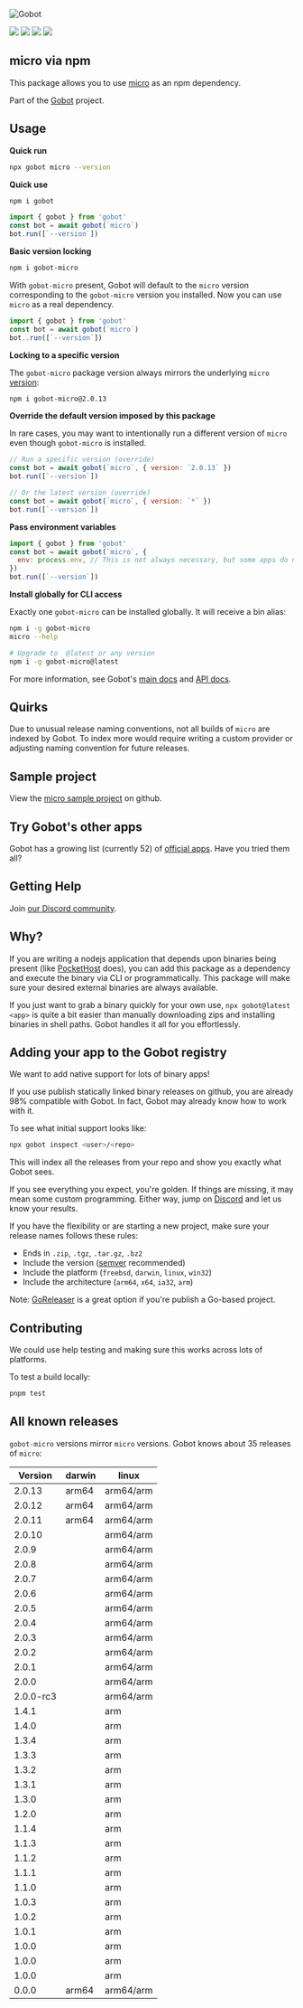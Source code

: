 ![Gobot](https://raw.githubusercontent.com/benallfree/gobot/v1.0.0-alpha.34/assets/gobot-banner-300x.png)

![](https://img.shields.io/npm/v/gobot-micro) ![](https://img.shields.io/npm/dt/gobot-micro) ![](https://img.shields.io/github/commit-activity/t/benallfree/gobot) ![](https://img.shields.io/github/stars/benallfree/gobot)

## micro via npm

This package allows you to use [micro](https://micro-editor.github.io) as an npm dependency.

Part of the [Gobot](https://www.npmjs.com/package/gobot) project.

## Usage

**Quick run**

```bash
npx gobot micro --version
```

**Quick use**

```bash
npm i gobot
```

```js
import { gobot } from 'gobot'
const bot = await gobot(`micro`)
bot.run([`--version`])
```

**Basic version locking**

```bash
npm i gobot-micro
```

With `gobot-micro` present, Gobot will default to the `micro` version corresponding to the `gobot-micro` version you installed. Now you can use `micro` as a real dependency.

```js
import { gobot } from 'gobot'
const bot = await gobot(`micro`)
bot..run([`--version`])
```

**Locking to a specific version**

The `gobot-micro` package version always mirrors the underlying `micro` [version](#all-known-releases):

```bash
npm i gobot-micro@2.0.13
```

**Override the default version imposed by this package**

In rare cases, you may want to intentionally run a different version of `micro` even though `gobot-micro` is installed.

```js
// Run a specific version (override)
const bot = await gobot(`micro`, { version: `2.0.13` })
bot.run([`--version`])

// Or the latest version (override)
const bot = await gobot(`micro`, { version: `*` })
bot.run([`--version`])
```

**Pass environment variables**

```js
import { gobot } from 'gobot'
const bot = await gobot(`micro`, {
  env: process.env, // This is not always necessary, but some apps do need it
})
bot.run([`--version`])
```

**Install globally for CLI access**

Exactly one `gobot-micro` can be installed globally. It will receive a bin alias:

```bash
npm i -g gobot-micro
micro --help

# Upgrade to  @latest or any version
npm i -g gobot-micro@latest
```

For more information, see Gobot's [main docs](https://www.npmjs.com/package/gobot) and [API docs](https://github.com/benallfree/gobot/blob/v1.0.0-alpha.34/docs/readme.md).

## Quirks

Due to unusual release naming conventions, not all builds of `micro` are indexed by Gobot. To index more would require writing a custom provider or adjusting naming convention for future releases.

## Sample project

View the [micro sample project](https://github.com/benallfree/gobot/tree/v1.0.0-alpha.34/src/apps/micro/sample-project) on github.

## Try Gobot's other apps

Gobot has a growing list (currently 52) of [official apps](https://www.npmjs.com/package/gobot#official-gobot-apps). Have you tried them all?

## Getting Help

Join [our Discord community](https://discord.gg/977kMmFnXc).

## Why?

If you are writing a nodejs application that depends upon binaries being present (like [PocketHost](https://github.com/pockethost/pockethost) does), you can add this package as a dependency and execute the binary via CLI or programmatically. This package will make sure your desired external binaries are always available.

If you just want to grab a binary quickly for your own use, `npx gobot@latest <app>` is quite a bit easier than manually downloading zips and installing binaries in shell paths. Gobot handles it all for you effortlessly.

## Adding your app to the Gobot registry

We want to add native support for lots of binary apps!

If you use publish statically linked binary releases on github, you are already 98% compatible with Gobot. In fact, Gobot may already know how to work with it.

To see what initial support looks like:

```bash
npx gobot inspect <user>/<repo>
```

This will index all the releases from your repo and show you exactly what Gobot sees.

If you see everything you expect, you're golden. If things are missing, it may mean some custom programming. Either way, jump on [Discord](https://discord.gg/977kMmFnXc) and let us know your results.

If you have the flexibility or are starting a new project, make sure your release names follows these rules:

- Ends in `.zip`, `.tgz`, `.tar.gz`, `.bz2`
- Include the version ([semver](https://semver.org) recommended)
- Include the platform (`freebsd`, `darwin`, `linux`, `win32`)
- Include the architecture (`arm64`, `x64`, `ia32`, `arm`)

Note: [GoReleaser](https://goreleaser.com/) is a great option if you're publish a Go-based project.

## Contributing

We could use help testing and making sure this works across lots of platforms.

To test a build locally:

```bash
pnpm test
```

## All known releases

`gobot-micro` versions mirror `micro` versions. Gobot knows about 35 releases of `micro`:

| Version   | darwin | linux     |
| --------- | ------ | --------- |
| 2.0.13    | arm64  | arm64/arm |
| 2.0.12    | arm64  | arm64/arm |
| 2.0.11    | arm64  | arm64/arm |
| 2.0.10    |        | arm64/arm |
| 2.0.9     |        | arm64/arm |
| 2.0.8     |        | arm64/arm |
| 2.0.7     |        | arm64/arm |
| 2.0.6     |        | arm64/arm |
| 2.0.5     |        | arm64/arm |
| 2.0.4     |        | arm64/arm |
| 2.0.3     |        | arm64/arm |
| 2.0.2     |        | arm64/arm |
| 2.0.1     |        | arm64/arm |
| 2.0.0     |        | arm64/arm |
| 2.0.0-rc3 |        | arm64/arm |
| 1.4.1     |        | arm       |
| 1.4.0     |        | arm       |
| 1.3.4     |        | arm       |
| 1.3.3     |        | arm       |
| 1.3.2     |        | arm       |
| 1.3.1     |        | arm       |
| 1.3.0     |        | arm       |
| 1.2.0     |        | arm       |
| 1.1.4     |        | arm       |
| 1.1.3     |        | arm       |
| 1.1.2     |        | arm       |
| 1.1.1     |        | arm       |
| 1.1.0     |        | arm       |
| 1.0.3     |        | arm       |
| 1.0.2     |        | arm       |
| 1.0.1     |        | arm       |
| 1.0.0     |        | arm       |
| 1.0.0     |        | arm       |
| 1.0.0     |        | arm       |
| 0.0.0     | arm64  | arm64/arm |
